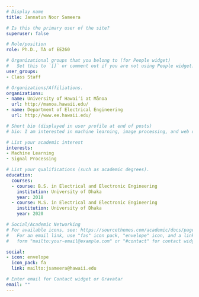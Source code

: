 ```yaml
---
# Display name
title: Jannatun Noor Sameera

# Is this the primary user of the site?
superuser: false

# Role/position
role: Ph.D., TA of EE260

# Organizational groups that you belong to (for People widget)
#   Set this to `[]` or comment out if you are not using People widget.
user_groups:
- Class Staff

# Organizations/Affiliations.
organizations:
- name: University of Hawaiʻi at Mānoa
  url: http://manoa.hawaii.edu/
- name: Department of Electrical Engineering
  url: http://www.ee.hawaii.edu/

# Short bio (displayed in user profile at end of posts)
# bio: I am interested in machine learning, image processing, and web development.

# List your academic interest
interests:
- Machine Learning
- Signal Processing

# List your qualifications (such as academic degrees).
education:
  courses:
  - course: B.S. in Electrical and Electronic Engineering
    institution: University of Dhaka
    year: 2018
  - course: M.S. in Electrical and Electronic Engineering
    institution: University of Dhaka
    year: 2020

# Social/Academic Networking
# For available icons, see: https://sourcethemes.com/academic/docs/page-builder/#icons
#   For an email link, use "fas" icon pack, "envelope" icon, and a link in the
#   form "mailto:your-email@example.com" or "#contact" for contact widget.

social:
- icon: envelope
  icon_pack: fa
  link: mailto:jsameera@hawaii.edu

# Enter email for Contact widget or Gravatar
email: ""
---
```

